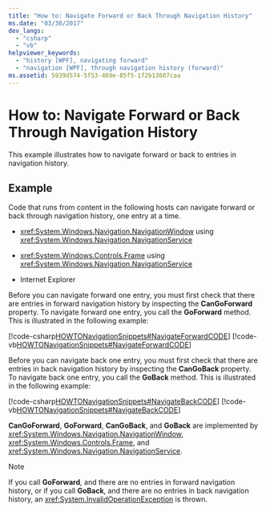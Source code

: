 ```yaml
---
title: "How to: Navigate Forward or Back Through Navigation History"
ms.date: "03/30/2017"
dev_langs: 
  - "csharp"
  - "vb"
helpviewer_keywords: 
  - "history [WPF], navigating forward"
  - "navigation [WPF], through navigation history (forward)"
ms.assetid: 5939d574-5f53-469e-85f5-1f2b13607caa
---
```

# How to: Navigate Forward or Back Through Navigation History
This example illustrates how to navigate forward or back to entries in navigation history.  
  
## Example  
 Code that runs from content in the following hosts can navigate forward or back through navigation history, one entry at a time.  
  
- <xref:System.Windows.Navigation.NavigationWindow> using <xref:System.Windows.Navigation.NavigationService>  
  
- <xref:System.Windows.Controls.Frame> using <xref:System.Windows.Navigation.NavigationService>  
  
- Internet Explorer  
  
 Before you can navigate forward one entry, you must first check that there are entries in forward navigation history by inspecting the **CanGoForward** property. To navigate forward one entry, you call the **GoForward** method. This is illustrated in the following example:  
  
 [!code-csharp[HOWTONavigationSnippets#NavigateForwardCODE](~/samples/snippets/csharp/VS_Snippets_Wpf/HOWTONavigationSnippets/CSharp/HomePage.xaml.cs#navigateforwardcode)]
 [!code-vb[HOWTONavigationSnippets#NavigateForwardCODE](~/samples/snippets/visualbasic/VS_Snippets_Wpf/HOWTONavigationSnippets/visualbasic/homepage.xaml.vb#navigateforwardcode)]  
  
 Before you can navigate back one entry, you must first check that there are entries in back navigation history by inspecting the **CanGoBack** property. To navigate back one entry, you call the **GoBack** method. This is illustrated in the following example:  
  
 [!code-csharp[HOWTONavigationSnippets#NavigateBackCODE](~/samples/snippets/csharp/VS_Snippets_Wpf/HOWTONavigationSnippets/CSharp/HomePage.xaml.cs#navigatebackcode)]
 [!code-vb[HOWTONavigationSnippets#NavigateBackCODE](~/samples/snippets/visualbasic/VS_Snippets_Wpf/HOWTONavigationSnippets/visualbasic/homepage.xaml.vb#navigatebackcode)]  
  
 **CanGoForward**, **GoForward**, **CanGoBack**, and **GoBack** are implemented by <xref:System.Windows.Navigation.NavigationWindow>, <xref:System.Windows.Controls.Frame>, and <xref:System.Windows.Navigation.NavigationService>.  
  
> [!NOTE]
> If you call **GoForward**, and there are no entries in forward navigation history, or if you call **GoBack**, and there are no entries in back navigation history, an <xref:System.InvalidOperationException> is thrown.
